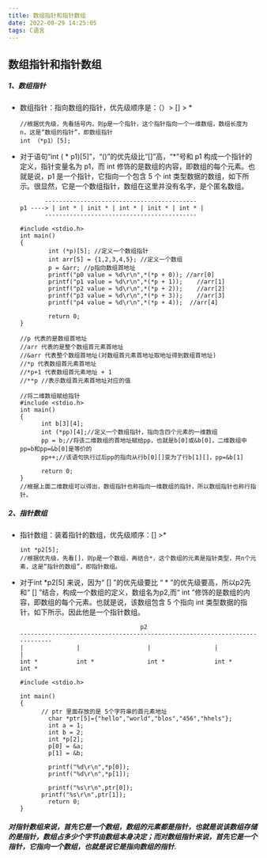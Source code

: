 ```yaml
---
title: 数组指针和指针数组
date: 2022-08-29 14:25:05
tags: C语言
---
```


## 数组指针和指针数组

##### 1、数组指针

- 数组指针：指向数组的指针，优先级顺序是：（）> [] > *

  ```
  //根据优先级，先看括号内，则p是一个指针，这个指针指向一个一维数组，数组长度为n，这是“数组的指针”，即数组指针
  int （*p1）[5];
  ```

- 对于语句“int ( * p1)[5]”，“()”的优先级比“[]”高，“*”号和 p1 构成一个指针的定义，指针变量名为 p1，而 int 修饰的是数组的内容，即数组的每个元素。也就是说，p1 是一个指针，它指向一个包含 5 个 int 类型数据的数组，如下所示。很显然，它是一个数组指针，数组在这里并没有名字，是个匿名数组。

  ```
  		 -------------------------------------------
  p1 ----> | int * | init * | int * | init * | int * |
  		 -------------------------------------------
  ```

  ```
  #include <stdio.h>
  int main()
  {
          int (*p)[5]; //定义一个数组指针
          int arr[5] = {1,2,3,4,5}; //定义一个数组
          p = &arr;	//p指向数组首地址
          printf("p0 value = %d\r\n",*(*p + 0)); //arr[0]
          printf("p1 value = %d\r\n",*(*p + 1));	//arr[1]
          printf("p2 value = %d\r\n",*(*p + 2));	//arr[2]
          printf("p3 value = %d\r\n",*(*p + 3));	//arr[3]
          printf("p4 value = %d\r\n",*(*p + 4));  //arr[4]
  
          return 0;
  }
  
  //p 代表的是数组首地址
  //arr 代表的是整个数组首元素首地址
  //&arr 代表整个数组首地址(对数组首元素首地址取地址得到数组首地址)
  //*p 代表数组首元素首地址
  //*p+1 代表数组首元素地址 + 1
  //**p //表示数组首元素首地址对应的值
  
  //将二维数组赋给指针
  #include <stdio.h>
  int main()
  {
  		int b[3][4];
  		int (*pp)[4];//定义一个数组指针，指向含四个元素的一维数组
  		pp = b;//将该二维数组的首地址赋给pp，也就是b[0]或&b[0]，二维数组中pp=b和pp=&b[0]是等价的
  		pp++;//该语句执行过后pp的指向从行b[0][]变为了行b[1][]，pp=&b[1]
  		
  		return 0;
  }
  //根据上面二维数组可以得出，数组指针也称指向一维数组的指针，所以数组指针也称行指针。
  ```

  



##### 2、指针数组

- 指针数组：装着指针的数组，优先级顺序：[] >*

  ```
  int *p2[5];
  //根据优先级，先看[]，则p是一个数组，再结合*，这个数组的元素是指针类型，共n个元素，这是“指针的数组”，即指针数组。
  ```

- 对于int *p2[5] 来说，因为“ [] ”的优先级要比 “ * ”的优先级要高，所以p2先和“ [] ”结合，构成一个数组的定义，数组名为p2,而“ int ”修饰的是数组的内容，即数组的每个元素。也就是说，该数组包含 5 个指向 int 类型数据的指针，如下所示。因此他是一个指针数组。

  ```
  									p2
  ----------------------------------------------------------------------------
  |               |                   |                  |                   |
  int *           int *               int *              int *               int *
  ```

  ```
  #include <stdio.h>
  
  int main()
  {
  		// ptr 里面存放的是 5个字符串的首元素地址
          char *ptr[5]={"hello","world","blos","456","hhels"};
          int a = 1;
          int b = 2;
          int *p[2];
          p[0] = &a;
          p[1] = &b;
  
          printf("%d\r\n",*p[0]);
          printf("%d\r\n",*p[1]);
  
          printf("%s\r\n",ptr[0]);
  		printf("%s\r\n",ptr[1]);
          return 0;
  }
  
  ```

  

##### 对指针数组来说，首先它是一个数组，数组的元素都是指针，也就是说该数组存储的是指针，数组占多少个字节由数组本身决定；而对数组指针来说，首先它是一个指针，它指向一个数组，也就是说它是指向数组的指针.




